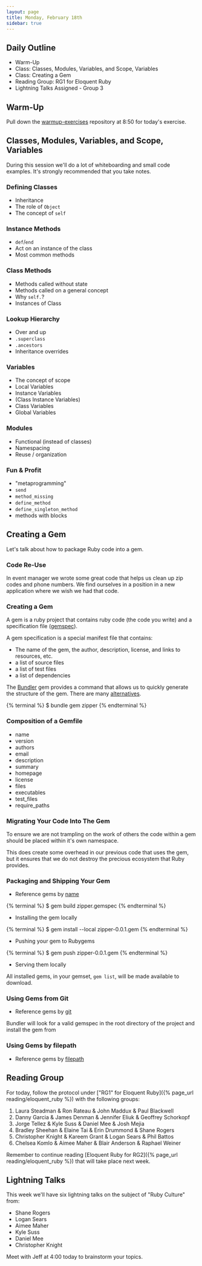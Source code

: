 ```yaml
---
layout: page
title: Monday, February 18th
sidebar: true
---
```


## Daily Outline

* Warm-Up
* Class: Classes, Modules, Variables, and Scope, Variables
* Class: Creating a Gem
* Reading Group: RG1 for Eloquent Ruby
* Lightning Talks Assigned - Group 3

## Warm-Up

Pull down the [warmup-exercises](https://github.com/JumpstartLab/warmup-exercises) repository at 8:50 for today's exercise.

## Classes, Modules, Variables, and Scope, Variables

During this session we'll do a lot of whiteboarding and small code examples. It's strongly recommended that you take notes.

### Defining Classes

* Inheritance
* The role of `Object`
* The concept of `self`

### Instance Methods

* `def`/`end`
* Act on an instance of the class
* Most common methods

### Class Methods

* Methods called without state
* Methods called on a general concept
* Why `self.`?
* Instances of Class

### Lookup Hierarchy

* Over and up
* `.superclass`
* `.ancestors`
* Inheritance overrides

### Variables

* The concept of scope
* Local Variables
* Instance Variables
* (Class Instance Variables)
* Class Variables
* Global Variables

### Modules

* Functional (instead of classes)
* Namespacing
* Reuse / organization

### Fun & Profit

* "metaprogramming"
* `send`
* `method_missing`
* `define_method`
* `define_singleton_method`
* methods with blocks

## Creating a Gem

Let's talk about how to package Ruby code into a gem.

### Code Re-Use

In event manager we wrote some great code that helps us clean up zip codes
and phone numbers. We find ourselves in a position in a new application
where we wish we had that code.

### Creating a Gem

A gem is a ruby project that contains ruby code (the code you write) and
a specification file ([gemspec](http://docs.rubygems.org/read/chapter/20)).

A gem specification is a special manifest file that contains:

* The name of the gem, the author, description, license, and links to resources, etc.
* a list of source files
* a list of test files
* a list of dependencies

The [Bundler](http://gembundler.com/) gem provides a command that allows
us to quickly generate the structure of the gem. There are many
[alternatives](https://www.ruby-toolbox.com/categories/gem_creation).

{% terminal %} 
$ bundle gem zipper
{% endterminal %}

### Composition of a Gemfile

* name
* version
* authors
* email
* description
* summary
* homepage
* license
* files
* executables
* test\_files
* require\_paths

### Migrating Your Code Into The Gem

To ensure we are not trampling on the work of others the code within a gem
should be placed within it's own namespace.

This does create some overhead in our previous code that uses the gem, but
it ensures that we do not destroy the precious ecosystem that Ruby provides.

### Packaging and Shipping Your Gem

* Reference gems by [name](http://gembundler.com/v1.2/gemfile.html)

{% terminal %} 
$ gem build zipper.gemspec
{% endterminal %}

* Installing the gem locally

{% terminal %} 
$ gem install --local zipper-0.0.1.gem
{% endterminal %}

* Pushing your gem to Rubygems

{% terminal %} 
$ gem push zipper-0.0.1.gem
{% endterminal %}

* Serving them locally

All installed gems, in your gemset, `gem list`, will be made available to
download.

### Using Gems from Git

* Reference gems by [git](http://gembundler.com/v1.2/git.html)

Bundler will look for a valid gemspec in the root directory of the project
and install the gem from 

### Using Gems by filepath

* Reference gems by [filepath](http://gembundler.com/v1.2/gemfile.html)

## Reading Group

For today, follow the protocol under ["RG1" for Eloquent Ruby]({% page_url reading/eloquent_ruby %}) with the following groups:

1. Laura Steadman & Ron Rateau & John Maddux & Paul Blackwell
2. Danny Garcia & James Denman & Jennifer Eliuk & Geoffrey Schorkopf
3. Jorge Tellez & Kyle Suss & Daniel Mee & Josh Mejia
4. Bradley Sheehan & Elaine Tai & Erin Drummond & Shane Rogers
5. Christopher Knight & Kareem Grant & Logan Sears & Phil Battos
6. Chelsea Komlo & Aimee Maher & Blair Anderson & Raphael Weiner

Remember to continue reading [Eloquent Ruby for RG2]({% page_url reading/eloquent_ruby %}) that will take place next week.

## Lightning Talks

This week we'll have six lightning talks on the subject of "Ruby Culture" from:

* Shane Rogers
* Logan Sears
* Aimee Maher
* Kyle Suss
* Daniel Mee
* Christopher Knight

Meet with Jeff at 4:00 today to brainstorm your topics.
